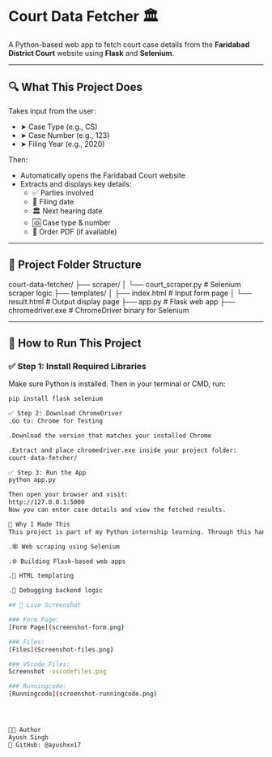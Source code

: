 # Court Data Fetcher 🏛️

A Python-based web app to fetch court case details from the **Faridabad District Court** website using **Flask** and **Selenium**.

---

## 🔍 What This Project Does

Takes input from the user:

- ➤ Case Type (e.g., CS)  
- ➤ Case Number (e.g., 123)  
- ➤ Filing Year (e.g., 2020)

Then:

- Automatically opens the Faridabad Court website
- Extracts and displays key details:
  - ✅ Parties involved  
  - 📅 Filing date  
  - 🏛️ Next hearing date  
  - 🆔 Case type & number  
  - 📄 Order PDF (if available)

---

## 📁 Project Folder Structure

court-data-fetcher/
├── scraper/
│ └── court_scraper.py # Selenium scraper logic
├── templates/
│ ├── index.html # Input form page
│ └── result.html # Output display page
├── app.py # Flask web app
├── chromedriver.exe # ChromeDriver binary for Selenium


---

## 🚀 How to Run This Project

### ✅ Step 1: Install Required Libraries

Make sure Python is installed. Then in your terminal or CMD, run:

```bash
pip install flask selenium

✅ Step 2: Download ChromeDriver
.Go to: Chrome for Testing

.Download the version that matches your installed Chrome

.Extract and place chromedriver.exe inside your project folder:
court-data-fetcher/

✅ Step 3: Run the App
python app.py

Then open your browser and visit:
http://127.0.0.1:5000
Now you can enter case details and view the fetched results.

📌 Why I Made This
This project is part of my Python internship learning. Through this hands-on project, I practiced:

.🕸️ Web scraping using Selenium

.🌐 Building Flask-based web apps

.🧾 HTML templating

.🐞 Debugging backend logic

## 📸 Live Screenshot

### Form Page:
[Form Page](screenshot-form.png)

### Files:
[Files](Screenshot-files.png)

### VScode Files:
Screenshot -vscodefiles.png

### Runningcode:
[Runningcode](screenshot-runningcode.png)




👨‍💻 Author
Ayush Singh
🔗 GitHub: @ayushxx17

